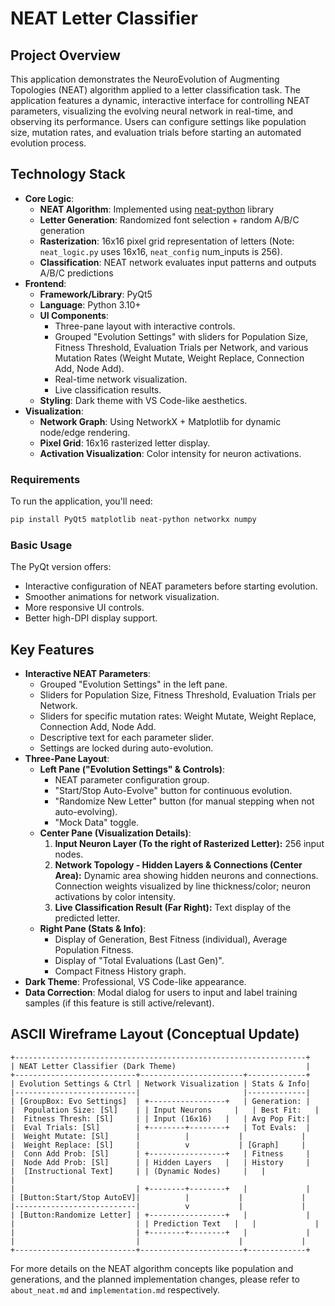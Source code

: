 # NEAT Letter Classifier

## Project Overview
This application demonstrates the NeuroEvolution of Augmenting Topologies (NEAT) algorithm applied to a letter classification task. The application features a dynamic, interactive interface for controlling NEAT parameters, visualizing the evolving neural network in real-time, and observing its performance. Users can configure settings like population size, mutation rates, and evaluation trials before starting an automated evolution process.

## Technology Stack
- **Core Logic**:
    - **NEAT Algorithm**: Implemented using [neat-python](https://github.com/CodeReclaimers/neat-python) library
    - **Letter Generation**: Randomized font selection + random A/B/C generation
    - **Rasterization**: 16x16 pixel grid representation of letters (Note: `neat_logic.py` uses 16x16, `neat_config` num_inputs is 256).
    - **Classification**: NEAT network evaluates input patterns and outputs A/B/C predictions
- **Frontend**:
    - **Framework/Library**: PyQt5
    - **Language**: Python 3.10+
    - **UI Components**:
        - Three-pane layout with interactive controls.
        - Grouped "Evolution Settings" with sliders for Population Size, Fitness Threshold, Evaluation Trials per Network, and various Mutation Rates (Weight Mutate, Weight Replace, Connection Add, Node Add).
        - Real-time network visualization.
        - Live classification results.
    - **Styling**: Dark theme with VS Code-like aesthetics.
- **Visualization**:
    - **Network Graph**: Using NetworkX + Matplotlib for dynamic node/edge rendering.
    - **Pixel Grid**: 16x16 rasterized letter display.
    - **Activation Visualization**: Color intensity for neuron activations.

### Requirements
To run the application, you'll need:
```bash
pip install PyQt5 matplotlib neat-python networkx numpy
```

### Basic Usage
The PyQt version offers:
- Interactive configuration of NEAT parameters before starting evolution.
- Smoother animations for network visualization.
- More responsive UI controls.
- Better high-DPI display support.

## Key Features
- **Interactive NEAT Parameters**:
    - Grouped "Evolution Settings" in the left pane.
    - Sliders for Population Size, Fitness Threshold, Evaluation Trials per Network.
    - Sliders for specific mutation rates: Weight Mutate, Weight Replace, Connection Add, Node Add.
    - Descriptive text for each parameter slider.
    - Settings are locked during auto-evolution.
- **Three-Pane Layout**:
    - **Left Pane ("Evolution Settings" & Controls)**:
        - NEAT parameter configuration group.
        - "Start/Stop Auto-Evolve" button for continuous evolution.
        - "Randomize New Letter" button (for manual stepping when not auto-evolving).
        - "Mock Data" toggle.
    - **Center Pane (Visualization Details)**:
        1.  **Input Neuron Layer (To the right of Rasterized Letter):** 256 input nodes.
        2.  **Network Topology - Hidden Layers & Connections (Center Area):** Dynamic area showing hidden neurons and connections. Connection weights visualized by line thickness/color; neuron activations by color intensity.
        3.  **Live Classification Result (Far Right):** Text display of the predicted letter.
    - **Right Pane (Stats & Info)**:
        - Display of Generation, Best Fitness (individual), Average Population Fitness.
        - Display of "Total Evaluations (Last Gen)".
        - Compact Fitness History graph.
- **Dark Theme**: Professional, VS Code-like appearance.
- **Data Correction**: Modal dialog for users to input and label training samples (if this feature is still active/relevant).

## ASCII Wireframe Layout (Conceptual Update)
```
+-----------------------------------------------------------------+
| NEAT Letter Classifier (Dark Theme)                             |
+---------------------------+-----------------------+-------------+
| Evolution Settings & Ctrl | Network Visualization | Stats & Info|
|---------------------------|                       |-------------|
| [GroupBox: Evo Settings]  | +-----------------+   | Generation: |
|  Population Size: [Sl]    | | Input Neurons     |   | Best Fit:   |
|  Fitness Thresh: [Sl]     | | Input (16x16)   |   | Avg Pop Fit:|
|  Eval Trials: [Sl]        | +--------+--------+   | Tot Evals:  |
|  Weight Mutate: [Sl]      |          |           |             |
|  Weight Replace: [Sl]     |          v           | [Graph]     |
|  Conn Add Prob: [Sl]      | +-----------------+   | Fitness     |
|  Node Add Prob: [Sl]      | | Hidden Layers   |   | History     |
|  [Instructional Text]     | | (Dynamic Nodes)     |   |             |
|                           | +--------+--------+   |             |
| [Button:Start/Stop AutoEV]|          |           |             |
|---------------------------|          v           |             |
| [Button:Randomize Letter] | +-----------------+   |             |
|                           | | Prediction Text   |   |             |
|                           | +--------+--------+   |             |
|                           |                      |             |
+---------------------------+-----------------------+-------------+
```

For more details on the NEAT algorithm concepts like population and generations, and the planned implementation changes, please refer to `about_neat.md` and `implementation.md` respectively.
